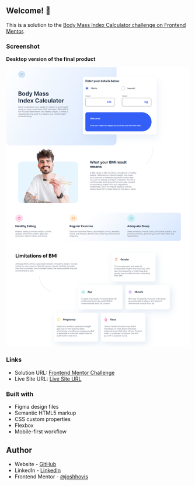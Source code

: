 ## Welcome! 👋

This is a solution to the [Body Mass Index Calculator challenge on Frontend Mentor](https://www.frontendmentor.io/challenges/body-mass-index-calculator-brrBkfSz1T).

### Screenshot

**Desktop version of the final product**

<img src="./assets/images/Desktop.png" alt="Image of bmi calculator page on a desktop device viewport" width="550"/>

### Links

-   Solution URL: [Frontend Mentor Challenge](https://www.frontendmentor.io/solutions/bmi-index-calculator-AbTmDM9OY3)
-   Live Site URL: [Live Site URL](https://joshhovis.github.io/BMI-Calculator/)

### Built with

-   Figma design files
-   Semantic HTML5 markup
-   CSS custom properties
-   Flexbox
-   Mobile-first workflow

## Author

-   Website - [GitHub](https://github.com/joshhovis)
-   LinkedIn - [LinkedIn](https://www.linkedin.com/in/joshua-hovis/)
-   Frontend Mentor - [@joshhovis](https://www.frontendmentor.io/profile/joshhovis)

